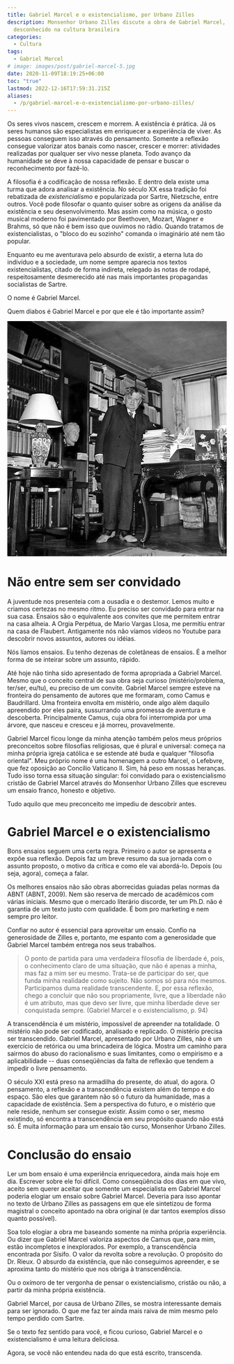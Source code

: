 ```yaml
---
title: Gabriel Marcel e o existencialismo, por Urbano Zilles
description: Monsenhor Urbano Zilles discute a obra de Gabriel Marcel, um filósofo
  desconhecido na cultura brasileira
categories:
  - Cultura
tags:
  - Gabriel Marcel
# image: images/post/gabriel-marcel-5.jpg
date: 2020-11-09T18:19:25+06:00
toc: "true"
lastmod: 2022-12-16T17:59:31.215Z
aliases:
  - /p/gabriel-marcel-e-o-existencialismo-por-urbano-zilles/
---
```


Os seres vivos nascem, crescem e morrem. A existência é prática. Já os seres humanos são especialistas em enriquecer a experiência de viver. As pessoas conseguem isso através do pensamento. Somente a reflexão consegue valorizar atos banais como nascer, crescer e morrer: atividades realizadas por qualquer ser vivo nesse planeta. Todo avanço da humanidade se deve à nossa capacidade de pensar e buscar o reconhecimento por fazê-lo.

A filosofia é a codificação de nossa reflexão. E dentro dela existe uma turma que adora analisar a existência. No século XX essa tradição foi rebatizada de *existencialismo* e popularizada por Sartre, Nietzsche, entre outros. Você pode filosofar o quanto quiser sobre as origens da análise da existência e seu desenvolvimento. Mas assim como na música, o gosto musical moderno foi pavimentado por Beethoven, Mozart, Wagner e Brahms, só que não é bem isso que ouvimos no rádio. Quando tratamos de existencialistas, o "bloco do eu sozinho" comanda o imaginário até nem tão popular.

Enquanto eu me aventurava pelo absurdo de existir, a eterna luta do indivíduo e a sociedade, um nome sempre aparecia nos textos existencialistas, citado de forma indireta, relegado às notas de rodapé, respeitosamente desmerecido até nas mais importantes propagandas socialistas de Sartre.

O nome é Gabriel Marcel.

Quem diabos é Gabriel Marcel e por que ele é tão importante assim?

![Gabriel Marcel](gabriel-marcel.jpeg)

# Não entre sem ser convidado

A juventude nos presenteia com a ousadia e o destemor. Lemos muito e criamos certezas no mesmo ritmo. Eu preciso ser convidado para entrar na sua casa. Ensaios são o equivalente aos convites que me permitem entrar na casa alheia. A Orgia Perpétua, de Mario Vargas Llosa, me permitiu entrar na casa de Flaubert. Antigamente nós não víamos vídeos no Youtube para descobrir novos assuntos, autores ou idéias.

Nós líamos ensaios. Eu tenho dezenas de coletâneas de ensaios. É a melhor forma de se inteirar sobre um assunto, rápido.

Até hoje não tinha sido apresentado de forma apropriada a Gabriel Marcel. Mesmo que o conceito central de sua obra seja curioso (mistério/problema, ter/ser, eu/tu), eu preciso de um convite. Gabriel Marcel sempre esteve na fronteira do pensamento de autores que me formaram, como Camus e Baudrillard. Uma fronteira envolta em mistério, onde algo além daquilo apreendido por eles paira, sussurrando uma promessa de aventura e descoberta. Principalmente Camus, cuja obra foi interrompida por uma árvore, que nasceu e cresceu e já morreu, provavelmente.

Gabriel Marcel ficou longe da minha atenção também pelos meus próprios preconceitos sobre filosofias religiosas, que é plural e universal: começa na minha própria igreja católica e se estende até buda e qualquer "filosofia oriental". Meu próprio nome é uma homenagem a outro Marcel, o Lefebvre, que fez oposição ao Concílio Vaticano II. Sim, há peso em nossas heranças. Tudo isso torna essa situação singular: foi convidado para o existencialismo cristão de Gabriel Marcel através do Monsenhor Urbano Zilles que escreveu um ensaio franco, honesto e objetivo.

Tudo aquilo que meu preconceito me impediu de descobrir antes.

# Gabriel Marcel e o existencialismo

Bons ensaios seguem uma certa regra. Primeiro o autor se apresenta e expõe sua reflexão. Depois faz um breve resumo da sua jornada com o assunto proposto, o motivo da crítica e como ele vai abordá-lo. Depois (ou seja, agora), começa a falar.

Os melhores ensaios não são obras aborrecidas guiadas pelas normas da ABNT (ABNT, 2009). Nem são reserva de mercado de acadêmicos com várias iniciais. Mesmo que o mercado literário discorde, ter um Ph.D. não é garantia de um texto justo com qualidade. É bom pro marketing e nem sempre pro leitor.

Confiar no autor é essencial para aproveitar um ensaio. Confio na generosidade de Zilles e, portanto, me espanto com a generosidade que Gabriel Marcel também entrega nos seus trabalhos.

> O ponto de partida para uma verdadeira filosofia de liberdade é, pois, o conhecimento claro de uma situação, que não é apenas a minha, mas faz a mim ser eu mesmo. Trata-se de participar do ser, que funda minha realidade como sujeito. Não somos só para nós mesmos. Participamos duma realidade transcendente. E, por essa reflexão, chego a concluir que não sou propriamente, livre, que a liberdade não é um atributo, mas que devo ser livre, que minha liberdade deve ser conquistada sempre. (Gabriel Marcel e o existencialismo, p. 94)

A transcendência é um mistério, impossível de apreender na totalidade. O mistério não pode ser codificado, analisado e replicado. O mistério precisa ser transcendido. Gabriel Marcel, apresentado por Urbano Zilles, não é um exercício de retórica ou uma brincadeira de lógica. Mostra um caminho para sairmos do abuso do racionalismo e suas limitantes, como o empirismo e a aplicabilidade -- duas conseqüências da falta de reflexão que tendem a impedir o livre pensamento.

O século XXI está preso na armadilha do presente, do atual, do agora. O pensamento, a reflexão e a transcendência existem além do tempo e do espaço. São eles que garantem não só o futuro da humanidade, mas a capacidade de existência. Sem a perspectiva do futuro, e o mistério que nele reside, nenhum ser consegue existir. Assim como o ser, mesmo existindo, só encontra a transcendência em seu propósito quando não está só. É muita informação para um ensaio tão curso, Monsenhor Urbano Zilles.

# Conclusão do ensaio

Ler um bom ensaio é uma experiência enriquecedora, ainda mais hoje em dia. Escrever sobre ele foi difícil. Como conseqüência dos dias em que vivo, aceito sem querer aceitar que somente um especialista em Gabriel Marcel poderia elogiar um ensaio sobre Gabriel Marcel. Deveria para isso apontar no texto de Urbano Zilles as passagens em que ele sintetizou de forma magistral o conceito apontado na obra original (e dar tantos exemplos disso quanto possível).

Soa tolo elogiar a obra me baseando somente na minha própria experiência. Ou dizer que Gabriel Marcel valoriza aspectos de Camus que, para mim, estão incompletos e inexplorados. Por exemplo, a transcendência encontrada por Sísifo. O valor da revolta sobre a revolução. O propósito do Dr. Rieux. O absurdo da existência, que não conseguimos apreender, e se aproxima tanto do mistério que nos obriga à transcendência.

Ou o oxímoro de ter vergonha de pensar o existencialismo, cristão ou não, a partir da minha própria existência.

Gabriel Marcel, por causa de Urbano Zilles, se mostra interessante demais para ser ignorado. O que me faz ter ainda mais raiva de mim mesmo pelo tempo perdido com Sartre.

Se o texto fez sentido para você, e ficou curioso, Gabriel Marcel e o existencialismo é uma leitura deliciosa.

Agora, se você não entendeu nada do que está escrito, transcenda.